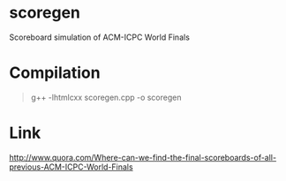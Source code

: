 # scoregen
Scoreboard simulation of ACM-ICPC World Finals

# Compilation
> g++ -lhtmlcxx scoregen.cpp -o scoregen

# Link
http://www.quora.com/Where-can-we-find-the-final-scoreboards-of-all-previous-ACM-ICPC-World-Finals
